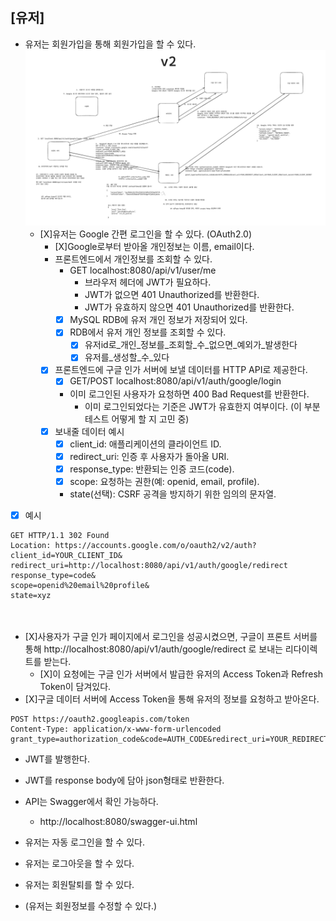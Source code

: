 ## [유저]
- 유저는 회원가입을 통해 회원가입을 할 수 있다.
![OAuthFlow.png](OAuthFlow.png)
  - [X]유저는 Google 간편 로그인을 할 수 있다. (OAuth2.0) 
    - [X]Google로부터 받아올 개인정보는 이름, email이다.
    - 프론트엔드에서 개인정보를 조회할 수 있다.
      - GET localhost:8080/api/v1/user/me
        - 브라우저 헤더에 JWT가 필요하다.
        - JWT가 없으면 401 Unauthorized를 반환한다.
        - JWT가 유효하지 않으면 401 Unauthorized를 반환한다.
      - [X] MySQL RDB에 유저 개인 정보가 저장되어 있다.
      - [X] RDB에서 유저 개인 정보를 조회할 수 있다.
        - [X] 유저id로_개인_정보를_조회할_수_없으면_예외가_발생한다
        - [X] 유저를_생성할_수_있다
    - [X] 프론트엔드에 구글 인가 서버에 보낼 데이터를 HTTP API로 제공한다. 
      - [X] GET/POST localhost:8080/api/v1/auth/google/login 
      - 이미 로그인된 사용자가 요청하면 400 Bad Request를 반환한다.
        - 이미 로그인되었다는 기준은 JWT가 유효한지 여부이다. (이 부분 테스트 어떻게 할 지 고민 중)
    - [X] 보내줄 데이터 예시
      - [X] client_id: 애플리케이션의 클라이언트 ID.
      - [X] redirect_uri: 인증 후 사용자가 돌아올 URI.
      - [X] response_type: 반환되는 인증 코드(code).
      - [X] scope: 요청하는 권한(예: openid, email, profile).
      - state(선택): CSRF 공격을 방지하기 위한 임의의 문자열.
- [X] 예시
~~~
GET HTTP/1.1 302 Found
Location: https://accounts.google.com/o/oauth2/v2/auth?
client_id=YOUR_CLIENT_ID&
redirect_uri=http://localhost:8080/api/v1/auth/google/redirect
response_type=code&
scope=openid%20email%20profile&
state=xyz  
~~~   
ㅤ
- [X]사용자가 구글 인가 페이지에서 로그인을 성공시켰으면, 구글이 프론트 서버를 통해 http://localhost:8080/api/v1/auth/google/redirect 로 보내는 리다이렉트를 받는다.
  - [X]이 요청에는 구글 인가 서버에서 발급한 유저의 Access Token과 Refresh Token이 담겨있다.
- [X]구글 데이터 서버에 Access Token을 통해 유저의 정보를 요청하고 받아온다.
~~~
POST https://oauth2.googleapis.com/token
Content-Type: application/x-www-form-urlencoded
grant_type=authorization_code&code=AUTH_CODE&redirect_uri=YOUR_REDIRECT_URI&client_id=YOUR_CLIENT_ID&client_secret=YOUR_CLIENT_SECRET
~~~
- JWT를 발행한다.
- JWT를 response body에 담아 json형태로 반환한다.

- API는 Swagger에서 확인 가능하다.
  - http://localhost:8080/swagger-ui.html

- 유저는 자동 로그인을 할 수 있다.
- 유저는 로그아웃을 할 수 있다.
- 유저는 회원탈퇴를 할 수 있다.
- (유저는 회원정보를 수정할 수 있다.)
